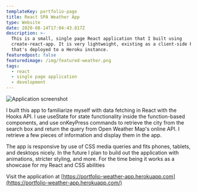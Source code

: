 ```yaml
---
templateKey: portfolio-page
title: React SPA Weather App
type: Website
date: 2020-08-14T17:04:43.817Z
description: >-
  This is a small, single page React application that I built using
  create-react-app. It is very lightweight, existing as a client-side React app
  that's deployed to a Heroku instance. 
featuredpost: false
featuredimage: /img/featured-weather.png
tags:
  - react
  - single page application
  - development
---
```

![Application screenshot](/img/featured-weather.png "Application Homepage")

I built this app to familiarize myself with data fetching in React with the Hooks API. I use useState for state functionality inside the function-based components, and use onKeyPress commands to retrieve the city from the search box and return the query from Open Weather Map's online API. I retrieve a few pieces of information and display them in the app. 

The app is responsive by use of CSS media queries and fits phones, tablets, and desktops nicely. In the future I plan to build out the application with animations, stricter styling, and more. For the time being it works as a showcase for my React and CSS abilities

Visit the application at [https://portfolio-weather-app.herokuapp.com](https://portfolio-weather-app.herokuapp.com/)
